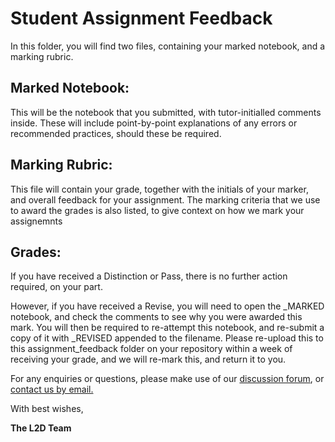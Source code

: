 # Student Assignment Feedback

In this folder, you will find two files, containing your marked notebook, and a marking rubric. 

## Marked Notebook:

This will be the notebook that you submitted, with tutor-initialled comments inside. These will include point-by-point explanations of any errors or recommended practices, should these be required. 

## Marking Rubric:

This file will contain your grade, together with the initials of your marker, and overall feedback for your assignment. The marking criteria that we use to award the grades is also listed, to give context on how we mark your assignemnts 

## Grades:

If you have received a Distinction or Pass, there is no further action required, on your part. 

However, if you have received a Revise, you will need to open the _MARKED notebook, and check the comments to see why you were awarded this mark. You will then be required to re-attempt this notebook, and re-submit a copy of it with _REVISED appended to the filename. Please re-upload this to this assignment_feedback folder on your repository within a week of receiving your grade, and we will re-mark this, and return it to you.

For any enquiries or questions, please make use of our [discussion forum](https://github.com/orgs/L2D-October2023/discussions), or [contact us by email.](mailto:admin@learntodiscover.ai)

With best wishes,

**The L2D Team**

